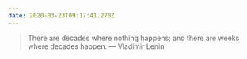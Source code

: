 ```yaml
---
date: 2020-03-23T09:17:41.270Z
---
```


> There are decades where nothing happens; and there are weeks where decades happen.
> — Vladimir Lenin
